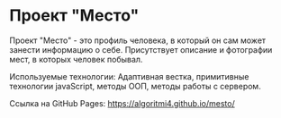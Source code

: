 # Проект "Место"

Проект "Место" - это профиль человека, в который он сам может занести информацию о себе. Присутствует описание и фотографии мест, в которых человек побывал.

Используемые технологии: Адаптивная вестка, примитивные технологии javaScript, методы ООП, методы работы с сервером.

Ссылка на GitHub Pages: https://algoritmi4.github.io/mesto/
